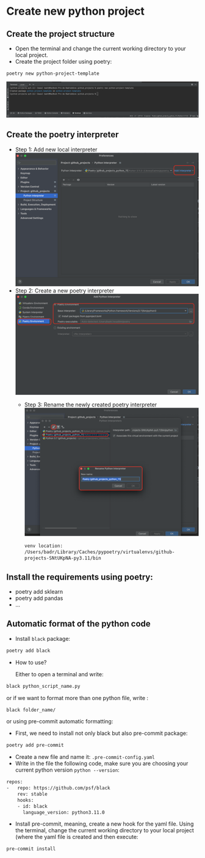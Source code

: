 # Create new python project
## Create the project structure

* Open the terminal and change the current working directory to your local project.
* Create the project folder using poetry:
```
poetry new python-project-template
```
![img.png](images/new_python_project_using_poetry.png)

## Create the poetry interpreter
* Step 1: Add new local interpreter
![img.png](images/add_poetry_interpreter_step_1.png)
* Step 2: Create a new poetry interpreter
![img.png](images/add_poetry_interpreter_step_2.png)
  * Step 3: Rename the newly created poetry interpreter
  ![img.png](images/add_poetry_interpreter_step_3.png)
  
        venv location: /Users/badr/Library/Caches/pypoetry/virtualenvs/github-projects-SNtUKpNA-py3.11/bin
  
## Install the requirements using poetry:
* poetry add sklearn
* poetry add pandas
* ...

## Automatic format of the python code

* Install ```black``` package:

```bash
poetry add black
```
* How to use?

  Either to open a terminal and write:
```bash
black python_script_name.py
```
or if we want to format more than one python file, write :
```bash
black folder_name/
```
or using pre-commit automatic formatting:
* First, we need to install not only black but also pre-commit package:
```bash
poetry add pre-commit
```
* Create a new file and name it: ```.pre-commit-config.yaml```
* Write in the file the following code, make sure you are choosing your 
current python version ```python --version```:
```
repos:
-   repo: https://github.com/psf/black
    rev: stable
    hooks:
    - id: black
      language_version: python3.11.0
```
* Install pre-commit, meaning, create a new hook for the yaml file. 
Using the terminal, change the current working directory to your local project 
(where the yaml file is created and then execute:
```
pre-commit install
```
